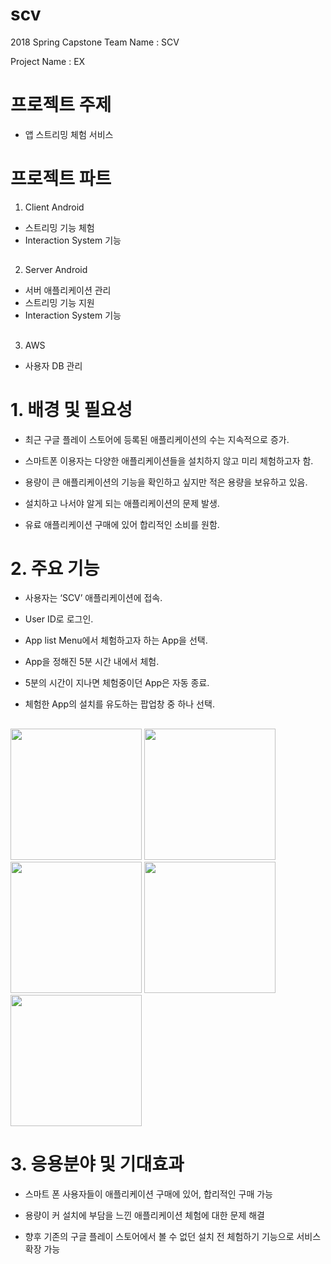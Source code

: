 # scv
2018 Spring Capstone
Team Name :  SCV

Project Name : EX

# 프로젝트 주제
* 앱 스트리밍 체험 서비스

##
# 프로젝트 파트


1) Client Android
* 스트리밍 기능 체험 
* Interaction System 기능

##
2) Server Android
* 서버 애플리케이션 관리
* 스트리밍 기능 지원
* Interaction System 기능

##
3) AWS
* 사용자 DB 관리


# 1. 배경 및 필요성

* 최근 구글 플레이 스토어에 등록된 애플리케이션의 수는 지속적으로 증가.

* 스마트폰 이용자는 다양한 애플리케이션들을 설치하지 않고 미리 체험하고자 함.

* 용량이 큰 애플리케이션의 기능을 확인하고 싶지만 적은 용량을 보유하고 있음.

* 설치하고 나서야 알게 되는 애플리케이션의 문제 발생.

* 유료 애플리케이션 구매에 있어 합리적인 소비를 원함.



# 2. 주요 기능

* 사용자는 ‘SCV’ 애플리케이션에 접속.

* User ID로 로그인.

* App list Menu에서 체험하고자 하는 App을 선택.

* App을 정해진 5분 시간 내에서 체험.

* 5분의 시간이 지나면 체험중이던 App은 자동 종료.

* 체험한 App의 설치를 유도하는 팝업창 중 하나 선택.
##
<div>
  <img width="210" src = "https://user-images.githubusercontent.com/37364396/41590016-f10aa7b8-73f0-11e8-96f8-71b0edf51ba9.jpg">
  <img width="210" src = "https://user-images.githubusercontent.com/37364396/41590008-ec344776-73f0-11e8-8498-753e565773ba.jpg">
  <img width="210" src = "https://user-images.githubusercontent.com/37364396/41589979-dc41d4d2-73f0-11e8-8292-87d84ed8ecf5.jpg">
  <img width="210" src = "https://user-images.githubusercontent.com/37364396/41589989-e2ec6978-73f0-11e8-80fc-e4cc70b7bb24.jpg">
  <img width="210" src = "https://user-images.githubusercontent.com/37364396/41589966-d4cf9c98-73f0-11e8-82d6-a29b67b4d298.jpg">
</div>


##
# 3. 응용분야 및 기대효과

* 스마트 폰 사용자들이 애플리케이션 구매에 있어, 합리적인 구매 가능

* 용량이 커 설치에 부담을 느낀 애플리케이션 체험에 대한 문제 해결

* 향후 기존의 구글 플레이 스토어에서 볼 수 없던 설치 전 체험하기 기능으로 서비스 확장 가능
